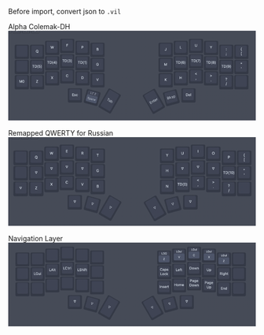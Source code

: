 Before import, convert json to `.vil`

Alpha Colemak-DH
![Alpha Colemak-DH](img.png)

Remapped QWERTY for Russian
![Russian QWERTY](img_1.png)

Navigation Layer
![Navigation Layer](img_2.png)